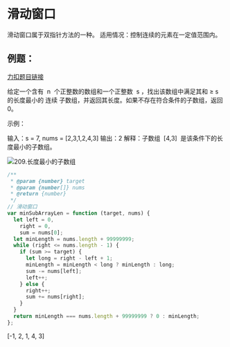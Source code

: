 # 滑动窗口

滑动窗口属于双指针方法的一种。
适用情况：控制连续的元素在一定值范围内。

## 例题：

[力扣题目链接](https://leetcode-cn.com/problems/minimum-size-subarray-sum/)

给定一个含有  n  个正整数的数组和一个正整数  s ，找出该数组中满足其和 ≥ s 的长度最小的 连续 子数组，并返回其长度。如果不存在符合条件的子数组，返回 0。

示例：

输入：s = 7, nums = [2,3,1,2,4,3]
输出：2
解释：子数组  [4,3]  是该条件下的长度最小的子数组。

![209.长度最小的子数组](https://code-thinking.cdn.bcebos.com/gifs/209.%E9%95%BF%E5%BA%A6%E6%9C%80%E5%B0%8F%E7%9A%84%E5%AD%90%E6%95%B0%E7%BB%84.gif)

```js
/**
 * @param {number} target
 * @param {number[]} nums
 * @return {number}
 */
// 滑动窗口
var minSubArrayLen = function (target, nums) {
  let left = 0,
    right = 0,
    sum = nums[0];
  let minLength = nums.length + 99999999;
  while (right <= nums.length - 1) {
    if (sum >= target) {
      let long = right - left + 1;
      minLength = minLength < long ? minLength : long;
      sum -= nums[left];
      left++;
    } else {
      right++;
      sum += nums[right];
    }
  }
  return minLength === nums.length + 99999999 ? 0 : minLength;
};
```

[-1, 2, 1, 4, 3]
